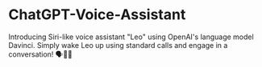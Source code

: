 # ChatGPT-Voice-Assistant
Introducing Siri-like voice assistant "Leo" using OpenAI's language model Davinci. Simply wake Leo up using standard calls and engage in a conversation! 🗣🧑‍💻
